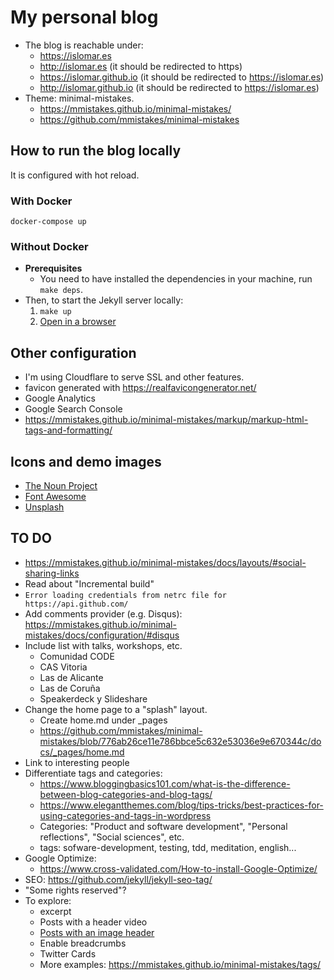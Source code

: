 # My personal blog
* The blog is reachable under:
    * https://islomar.es
    * http://islomar.es (it should be redirected to https)
    * https://islomar.github.io (it should be redirected to https://islomar.es)
    * http://islomar.github.io (it should be redirected to https://islomar.es)
* Theme: minimal-mistakes.
    * https://mmistakes.github.io/minimal-mistakes/
    * https://github.com/mmistakes/minimal-mistakes


## How to run the blog locally
It is configured with hot reload.

### With Docker
`docker-compose up`

### Without Docker
* **Prerequisites** 
    * You need to have installed the dependencies in your machine, run `make deps`.
* Then, to start the Jekyll server locally:
    1. `make up`
    2. [Open in a browser](http://127.0.0.1:4000/)


## Other configuration
* I'm using Cloudflare to serve SSL and other features.
* favicon generated with https://realfavicongenerator.net/
* Google Analytics
* Google Search Console
* https://mmistakes.github.io/minimal-mistakes/markup/markup-html-tags-and-formatting/


## Icons and demo images
* [The Noun Project](https://thenounproject.com/)
* [Font Awesome](https://fontawesome.com/)
* [Unsplash](https://unsplash.com/)


## TO DO
* https://mmistakes.github.io/minimal-mistakes/docs/layouts/#social-sharing-links
* Read about "Incremental build"
* `Error loading credentials from netrc file for https://api.github.com/`
* Add comments provider (e.g. Disqus): https://mmistakes.github.io/minimal-mistakes/docs/configuration/#disqus
* Include list with talks, workshops, etc.
    * Comunidad CODE
    * CAS Vitoria
    * Las de Alicante
    * Las de Coruña
    * Speakerdeck y Slideshare
* Change the home page to a "splash" layout.
    * Create home.md under _pages
    * https://github.com/mmistakes/minimal-mistakes/blob/776ab26ce11e786bbce5c632e53036e9e670344c/docs/_pages/home.md
* Link to interesting people
* Differentiate tags and categories:
    * https://www.bloggingbasics101.com/what-is-the-difference-between-blog-categories-and-blog-tags/
    * https://www.elegantthemes.com/blog/tips-tricks/best-practices-for-using-categories-and-tags-in-wordpress
    * Categories: "Product and software development", "Personal reflections", "Social sciences", etc.
    * tags: sofware-development, testing, tdd, meditation, english...
* Google Optimize:
    * https://www.cross-validated.com/How-to-install-Google-Optimize/
* SEO: https://github.com/jekyll/jekyll-seo-tag/
* "Some rights reserved"?
* To explore:  
    * excerpt
    * Posts with a header video
    * [Posts with an image header](https://mmistakes.github.io/minimal-mistakes/docs/layouts/#headers)
    * Enable breadcrumbs
    * Twitter Cards
    * More examples: https://mmistakes.github.io/minimal-mistakes/tags/